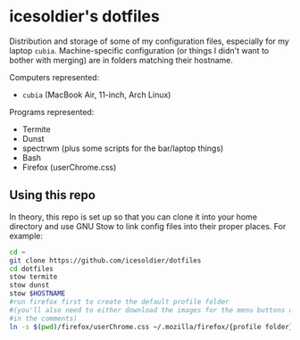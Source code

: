 # icesoldier's dotfiles

Distribution and storage of some of my configuration files, especially for my laptop `cubia`.
Machine-specific configuration (or things I didn't want to bother with merging) are in folders
matching their hostname.

Computers represented:

* `cubia` (MacBook Air, 11-inch, Arch Linux)

Programs represented:

* Termite
* Dunst
* spectrwm (plus some scripts for the bar/laptop things)
* Bash
* Firefox (userChrome.css)

## Using this repo

In theory, this repo is set up so that you can clone it into your home directory and use GNU Stow to
link config files into their proper places. For example:

```sh
cd ~
git clone https://github.com/icesoldier/dotfiles
cd dotfiles
stow termite
stow dunst
stow $HOSTNAME
#run firefox first to create the default profile folder
#(you'll also need to either download the images for the menu buttons or change the URLs to the ones
#in the comments)
ln -s $(pwd)/firefox/userChrome.css ~/.mozilla/firefox/{profile folder}/chrome/
```
